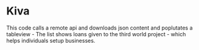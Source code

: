 # Kiva
This code calls a remote api and downloads json content and poplutates a tableview - The list shows loans given to the third world project - which helps individuals
setup businesses.  
 
